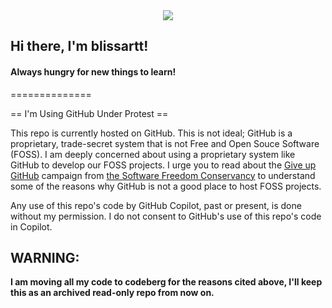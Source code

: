 
<div id="header" align="center">
  <img src="https://external-content.duckduckgo.com/iu/?u=https%3A%2F%2Fswebtoon-phinf.pstatic.net%2F20211018_4%2F1634551087128MPGeR_JPEG%2Fthumbnail.jpg&f=1&nofb=1&ipt=cc4314d4c320c6ac88696194ffa8741999c7502597ec3788d665b8d90849a692&ipo=images"/>
</div>



## Hi there, I'm blissartt!
#### Always hungry for new things to learn!
==============

== I'm Using GitHub Under Protest ==

This repo is currently hosted on GitHub.  This is not ideal; GitHub is a
proprietary, trade-secret system that is not Free and Open Souce Software
(FOSS).  I am deeply concerned about using a proprietary system like GitHub
to develop our FOSS projects. I urge you to read about the
[Give up GitHub](https://GiveUpGitHub.org) campaign from
[the Software Freedom Conservancy](https://sfconservancy.org) to understand
some of the reasons why GitHub is not a good place to host FOSS projects.

Any use of this repo's code by GitHub Copilot, past or present, is done
without my permission.  I do not consent to GitHub's use of this repo's
code in Copilot.


## **WARNING:**
**I am moving all my code to codeberg for the reasons cited above, I'll keep this as an archived read-only repo from now on.**


<!--
**blissartt/blissartt** is a ✨ _special_ ✨ repository because its `README.md` (this file) appears on your GitHub profile.
-->
